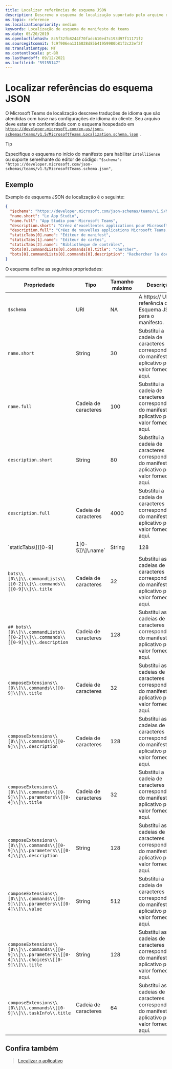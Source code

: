 ```yaml
---
title: Localizar referências do esquema JSON
description: Descreve o esquema de localização suportado pelo arquivo de localização para Microsoft Teams
ms.topic: reference
ms.localizationpriority: medium
keywords: Localização de esquema de manifesto do teams
ms.date: 05/20/2019
ms.openlocfilehash: 8c5f32fb8244f70fadc610ed7c193d97f11171f2
ms.sourcegitcommit: fc9f906ea1316028d85b41959980b81f2c23ef2f
ms.translationtype: MT
ms.contentlocale: pt-BR
ms.lasthandoff: 09/12/2021
ms.locfileid: "59155147"
---
```

# <a name="localize-json-schema-reference"></a>Localizar referências do esquema JSON

O Microsoft Teams de localização descreve traduções de idioma que são atendidas com base nas configurações de idioma do cliente. Seu arquivo deve estar em conformidade com o esquema hospedado em [`https://developer.microsoft.com/en-us/json-schemas/teams/v1.5/MicrosoftTeams.Localization.schema.json`](https://developer.microsoft.com/en-us/json-schemas/teams/v1.5/MicrosoftTeams.Localization.schema.json) . 

> [!TIP]
> Especifique o esquema no início do manifesto para habilitar `IntelliSense` ou suporte semelhante do editor de código: `"$schema": "https://developer.microsoft.com/json-schemas/teams/v1.5/MicrosoftTeams.schema.json",`

## <a name="example"></a>Exemplo 

Exemplo de esquema JSON de localização é o seguinte:

```json
{
  "$schema": "https://developer.microsoft.com/json-schemas/teams/v1.5/MicrosoftTeams.schema.json",
  "name.short": "Le App Studio",
  "name.full": "App Studio pour Microsoft Teams",
  "description.short": "Créez d'excellentes applications pour Microsoft Teams avec App Studio.",
  "description.full": "Créez de nouvelles applications Microsoft Teams, concevez et prévisualisez des cartes bot, et explorez la documentation avec App Studio.",
  "staticTabs[0].name": "Editeur de manifest",
  "staticTabs[1].name": "Editeur de cartes",
  "staticTabs[2].name": "Bibliothèque de contrôles",
  "bots[0].commandLists[0].commands[0].title": "chercher",
  "bots[0].commandLists[0].commands[0].description": "Rechercher la documentation Teams pertinente"
}
```

O esquema define as seguintes propriedades:

|Propriedade|Tipo|Tamanho máximo|Descrição|
|---------------|--------|---------|------------------|
|`$schema`|URI|NA|A https:// URL de referência do Esquema JSON para o manifesto.|
|`name.short`|String|30|Substitui a cadeia de caracteres correspondente do manifesto do aplicativo pelo valor fornecido aqui.|
|`name.full`|Cadeia de caracteres|100|Substitui a cadeia de caracteres correspondente do manifesto do aplicativo pelo valor fornecido aqui.|
|`description.short`|String|80|Substitui a cadeia de caracteres correspondente do manifesto do aplicativo pelo valor fornecido aqui.|
|`description.full`|Cadeia de caracteres|4000|Substitui a cadeia de caracteres correspondente do manifesto do aplicativo pelo valor fornecido aqui.|
|`staticTabs\\[([0-9]|1[0-5])\\]\\.name`|String|128|Substitui as cadeias de caracteres correspondentes do manifesto do aplicativo pelo valor fornecido aqui.|
|`bots\\[0\\]\\.commandLists\\[[0-2]\\]\\.commands\\[[0-9]\\]\\.title`|Cadeia de caracteres|32|Substitui as cadeias de caracteres correspondentes do manifesto do aplicativo pelo valor fornecido aqui.|
|`## bots\\[0\\]\\.commandLists\\[[0-2]\\]\\.commands\\[[0-9]\\]\\.description`|Cadeia de caracteres|128|Substitui as cadeias de caracteres correspondentes do manifesto do aplicativo pelo valor fornecido aqui.|
|`composeExtensions\\[0\\]\\.commands\\[[0-9]\\]\\.title`|Cadeia de caracteres|32|Substitui as cadeias de caracteres correspondentes do manifesto do aplicativo pelo valor fornecido aqui.|
|`composeExtensions\\[0\\]\\.commands\\[[0-9]\\]\\.description`|Cadeia de caracteres|128|Substitui as cadeias de caracteres correspondentes do manifesto do aplicativo pelo valor fornecido aqui.|
|`composeExtensions\\[0\\]\\.commands\\[[0-9]\\]\\.parameters\\[[0-4]\\]\\.title`|Cadeia de caracteres|32|Substitui a cadeia de caracteres correspondente do manifesto do aplicativo pelo valor fornecido aqui.|
|`composeExtensions\\[0\\]\\.commands\\[[0-9]\\]\\.parameters\\[[0-4]\\]\\.description`|String|128|Substitui as cadeias de caracteres correspondentes do manifesto do aplicativo pelo valor fornecido aqui.|
|`composeExtensions\\[0\\]\\.commands\\[[0-9]\\]\\.parameters\\[[0-4]\\]\\.value`|String|512|Substitui a cadeia de caracteres correspondente do manifesto do aplicativo pelo valor fornecido aqui.|
|`composeExtensions\\[0\\]\\.commands\\[[0-9]\\]\\.parameters\\[[0-4]\\]\\.choices\\[[0-9]\\]\\.title`|String|128|Substitui as cadeias de caracteres correspondentes do manifesto do aplicativo pelo valor fornecido aqui.|
|`composeExtensions\\[0\\]\\.commands\\[[0-9]\\]\\.taskInfo\\.title`|Cadeia de caracteres|64|Substitui as cadeias de caracteres correspondentes do manifesto do aplicativo pelo valor fornecido aqui.|

## <a name="see-also"></a>Confira também

> [Localizar o aplicativo](~/concepts/build-and-test/apps-localization.md)
